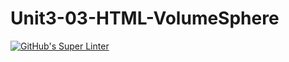 # Unit3-03-HTML-VolumeSphere
[![GitHub's Super Linter](https://github.com/ICS20-Programming-JulienL/Unit3-03-HTML-VolumeSphere/workflows/GitHub's%20Super%20Linter/badge.svg)](https://github.com/ICS20-Programming-JulienL/Unit3-03-HTML-VolumeSphere/actions)
